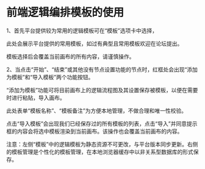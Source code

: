 # 前端逻辑编排模板的使用

1、首先平台提供较为常用的逻辑模板可在“模板”选项卡中选择，
<drawing-bed src="2024042801/image-20240428113244255.png"/>


此处会展示平台提供的常用模板，如过有典型且常用模板欢迎在论坛提出。

模板选择后会覆盖当前画布的所有内容，请谨慎操作。

2、当点击“开始”、“结束”或其他没有节点设置功能的节点时，红框处会出现“添加为模板”和“导入模板”两个功能按钮。

<drawing-bed src="2024042801/image-20240428113412258.png"/>



“添加为模板”功能可将目前画布上的逻辑流程图及其设置保存被模板，以便在需要时进行粘贴，导入画布。

此处表单“模板名称”、“模板备注”为方便本地管理，不做合理和唯一性校验。
<drawing-bed src="2024042801/image-20240428113648150.png"/>




点击“导入模板”会出现我们已经保存过的所有模板的列表，点击“导入”并同意提示框的内容会将选中模板渲染到当前画布。该操作也会覆盖当前画布的内容。
<drawing-bed src="2024042801/image-20240428114001502.png"/>


注意：左侧“模板”中的逻辑模板为静态资源不可更改，与平台版本同步更新。右侧的模板管理是个性化的模板管理，在本地浏览器缓存中以非关系型数据库的形式保存。
